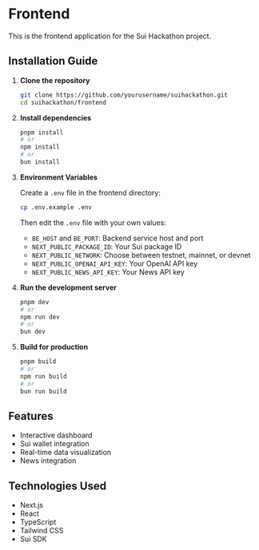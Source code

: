 # Frontend

This is the frontend application for the Sui Hackathon project.

## Installation Guide

1. **Clone the repository**

   ```bash
   git clone https://github.com/yourusername/suihackathon.git
   cd suihackathon/frontend
   ```

2. **Install dependencies**

   ```bash
   pnpm install
   # or
   npm install
   # or
   bun install
   ```

3. **Environment Variables**

   Create a `.env` file in the frontend directory:

   ```bash
   cp .env.example .env
   ```

   Then edit the `.env` file with your own values:

   - `BE_HOST` and `BE_PORT`: Backend service host and port
   - `NEXT_PUBLIC_PACKAGE_ID`: Your Sui package ID
   - `NEXT_PUBLIC_NETWORK`: Choose between testnet, mainnet, or devnet
   - `NEXT_PUBLIC_OPENAI_API_KEY`: Your OpenAI API key
   - `NEXT_PUBLIC_NEWS_API_KEY`: Your News API key

4. **Run the development server**

   ```bash
   pnpm dev
   # or
   npm run dev
   # or
   bun dev
   ```

5. **Build for production**

   ```bash
   pnpm build
   # or
   npm run build
   # or
   bun run build
   ```

## Features

- Interactive dashboard
- Sui wallet integration
- Real-time data visualization
- News integration

## Technologies Used

- Next.js
- React
- TypeScript
- Tailwind CSS
- Sui SDK
